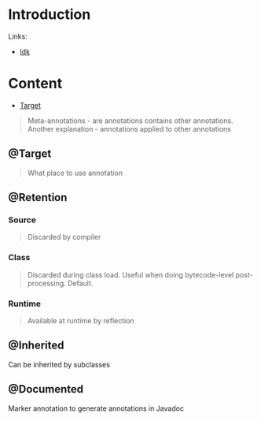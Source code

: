 # Introduction

Links:
- [Idk](https://www.scientecheasy.com/2021/09/annotations-in-java.html)
# Content
- [Target](#target)

> Meta-annotations - are annotations contains other annotations.
> Another explanation - annotations applied to other annotations

## @Target
> What place to use annotation
## @Retention
### Source
> Discarded by compiler
### Class
> Discarded during class load. Useful when doing bytecode-level post-processing. Default.
### Runtime
> Available at runtime by reflection

## @Inherited
Can be inherited by subclasses

## @Documented
Marker annotation to generate annotations in Javadoc
